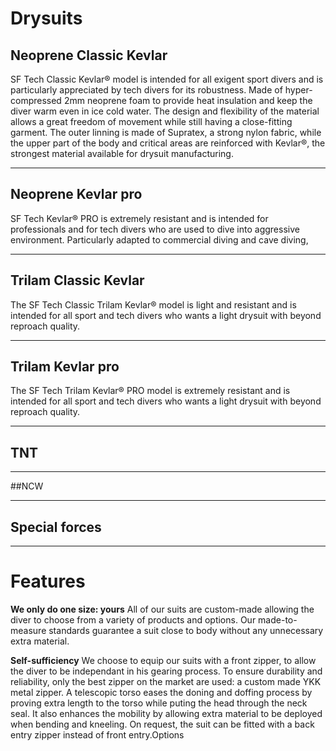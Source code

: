 # Drysuits

## Neoprene Classic Kevlar

SF Tech Classic Kevlar® model is intended for all exigent sport divers and is particularly appreciated by tech divers for its robustness.  Made of hyper-compressed 2mm neoprene foam to provide heat insulation and keep the diver warm even in ice cold water. The design and flexibility of the material allows a great freedom of movement while still having a close-fitting garment. The outer linning is made of Supratex, a strong nylon fabric, while the upper part of the body and critical areas are reinforced with Kevlar®, the strongest material available for drysuit manufacturing.

------

## Neoprene Kevlar pro

SF Tech Kevlar® PRO is extremely resistant and is intended for professionals and for tech divers who are used to dive into aggressive environment. Particularly adapted to commercial diving and cave diving,  

------

## Trilam Classic Kevlar
The SF Tech Classic Trilam Kevlar® model is light and resistant and is intended for all sport and tech divers who wants a light drysuit with beyond reproach quality.

------

## Trilam Kevlar pro

The SF Tech Trilam Kevlar® PRO model is extremely resistant and is intended for all sport and tech divers who wants a light drysuit with beyond reproach quality.

------

## TNT

------

##NCW

------

## Special forces

------

# Features

**We only do one size: yours** All of our suits are custom-made allowing the diver to choose from a variety of products and options. Our made-to-measure standards guarantee a suit close to body without any unnecessary extra material.

**Self-sufficiency** We choose to equip our suits with a front zipper, to allow the diver to be independant in his gearing process. To ensure durability and reliability, only the best zipper on the market are used: a custom made YKK metal zipper. A telescopic torso eases the doning and doffing process by proving extra length to the torso while puting the head through the neck seal. It also enhances the mobility by allowing extra material to be deployed when bending and kneeling. On request, the suit can be fitted with a back entry zipper instead of front entry.Options

